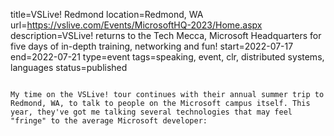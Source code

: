 title=VSLive! Redmond
location=Redmond, WA
url=https://vslive.com/Events/MicrosoftHQ-2023/Home.aspx
description=VSLive! returns to the Tech Mecca, Microsoft Headquarters for five days of in-depth training, networking and fun!
start=2022-07-17
end=2022-07-21
type=event
tags=speaking, event, clr, distributed systems, languages
status=published
~~~~~~

My time on the VSLive! tour continues with their annual summer trip to Redmond, WA, to talk to people on the Microsoft campus itself. This year, they've got me talking several technologies that may feel "fringe" to the average Microsoft developer:

